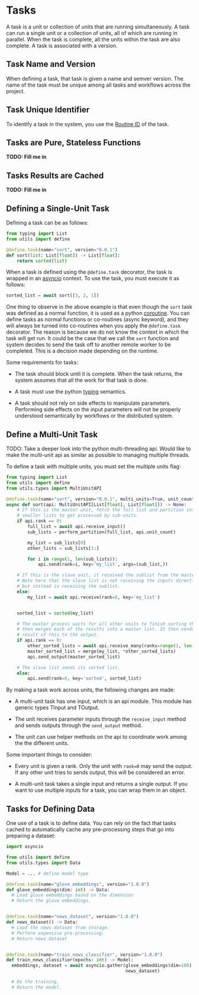 # Tasks

A task is a unit or collection of units that are running simultaneously.
A task can run a single unit or a collection of units, all of which are
running in parallel. When the task is complete, all the units within the task
are also complete. A task is associated with a version.

## Task Name and Version

When defining a task, that task is given a name and semver version. The name
of the task must be unique among all tasks and workflows across the project.

## Task Unique Identifier

To identify a task in the system, you use the [Routine ID](./Routine-ID.md)
of the task.

## Tasks are Pure, Stateless Functions

**TODO: Fill me in**

## Tasks Results are Cached

**TODO: Fill me in**

## Defining a Single-Unit Task

Defining a task can be as follows:

```python
from typing import List
from utils import define

@define.task(name="sort", version="0.0.1")
def sort(list: List[float]) -> List[float]:
    return sorted(list)

```

When a task is defined using the `@define.task` decorator, the task is wrapped
in an [asyncio](https://docs.python.org/3/library/asyncio.html) context. To
use the task, you must execute it as follows:

```python
sorted_list = await sort([3, 2, 1])
```

One thing to observe in the above example is that even though the `sort`
task was defined as a normal function, it is used as a python
[coroutine](https://docs.python.org/3/library/asyncio-task.html). You can
define tasks as normal functions or co-routines (async keyword), and they will
always be turned into co-routines when you apply the `@define.task` decorator.
The reason is because we do not know the context in which the task will get
run. It could be the case that we call the `sort` function and system decides
to send the task off to another remote worker to be completed. This is a
decision made depending on the runtime.

Some requirements for tasks:

- The task should block until it is complete. When the task returns, the
  system assumes that all the work for that task is done.

- A task must use the python [typing](https://docs.python.org/3/library/typing.html) semantics.

- A task should not rely on side effects to manipulate parameters. Performing
  side effects on the input parameters will not be properly understood
  semantically by workflows or the distributed system.

## Define a Multi-Unit Task

TODO: Take a deeper look into the python multi-threading api. Would like
to make the multi-unit api as similar as possible to managing multiple threads.

To define a task with multiple units, you must set the multiple units flag:

```python
from typing import List
from utils import define
from utils.types import MultiUnitAPI

@define.task(name="sort", version="0.0.1", multi_units=True, unit_count=range(5))
async def sort(api: MultiUnitAPI[List[float], List[float]]) -> None:
    # If this is the master unit, fetch the full list and partition into
    # smaller lists to get processed by sub-units.
    if api.rank == 0:
        full_list = await api.receive_input()
        sub_lists = perform_partition(full_list, api.unit_count)

        my_list = sub_lists[0]
        other_lists = sub_lists[1:]

        for i in range(1, len(sub_lists)):
            api.send(rank=i, key='my_list', args=(sub_list,))

    # If this is the slave unit, it received the sublist from the master.
    # Note here that the slave list is not receiving the inputs directly,
    # but instead is receiving the sublist.
    else:
        my_list = await api.receive(rank=0, key='my_list')


    sorted_list = sorted(my_list)

    # The master process waits for all other units to finish sorting the list,
    # then merges each of the results into a master list. It then sends the
    # result of this to the output.
    if api.rank == 0:
        other_sorted_lists = await api.receive_many(ranks=range(1, len(sub_lists)), key='sorted')
        master_sorted_list = merge(my_list, *other_sorted_lists)
        api.send_output(master_sorted_list)

    # The slave list sends its sorted list.
    else:
        api.send(rank=0, key='sorted', sorted_list)

```

By making a task work across units, the following changes are made:

- A multi-unit task has one input, which is an api module. This module has
  generic types TInput and TOutput.

- The unit receives parameter inputs through the `receive_input` method and
  sends outputs through the `send_output` method.

- The unit can use helper methods on the api to coordinate work among the the
  different units.

Some important things to consider:

- Every unit is given a rank. Only the unit with `rank=0` may send the output.
  If any other unit tries to sends output, this will be considered an error.

- A multi-unit task takes a single input and returns a single output. If you
  want to use multiple inputs for a task, you can wrap them in an object.

## Tasks for Defining Data

One use of a task is to define data. You can rely on the fact that tasks
cached to automatically cache any pre-processing steps that go into
preparing a dataset:

```python
import asyncio

from utils import define
from utils.types import Data

Model = ... # define model type

@define.task(name="glove_embeddings", version="1.0.0")
def glove_embeddings(dim: int) -> Data:
  # Load glove embeddings based on the dimension
  # Return the glove embeddings.


@define.task(name="news_dataset", version="1.0.0")
def news_dataset() -> Data:
  # Load the news dataset from storage.
  # Perform expensive pre-processing.
  # Return news dataset


@define.task(name="train_news_classifier", version="1.0.0")
def train_news_classifier(epochs: int) -> Model:
  embeddings, dataset = await asyncio.gather(glove_embeddings(dim=100),
                                             news_dataset)

  # Do the training.
  # Return the model.


```

